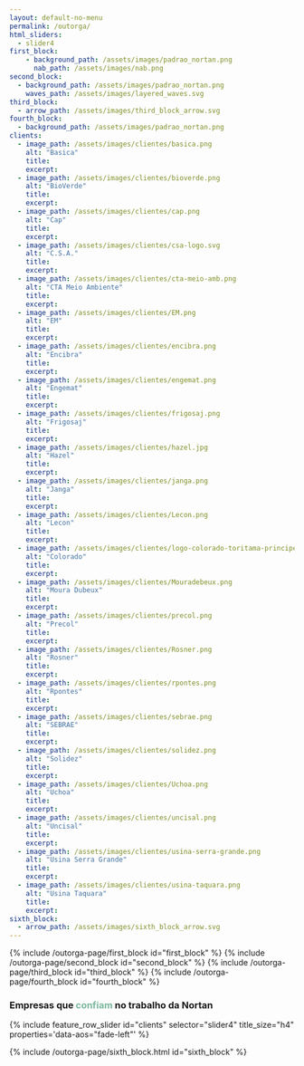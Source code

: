 ```yaml
---
layout: default-no-menu
permalink: /outorga/
html_sliders:
  - slider4
first_block:
    - background_path: /assets/images/padrao_nortan.png
      nab_path: /assets/images/nab.png
second_block:
  - background_path: /assets/images/padrao_nortan.png
    waves_path: /assets/images/layered_waves.svg
third_block:
  - arrow_path: /assets/images/third_block_arrow.svg
fourth_block:
  - background_path: /assets/images/padrao_nortan.png
clients:
  - image_path: /assets/images/clientes/basica.png
    alt: "Basica"
    title:
    excerpt:
  - image_path: /assets/images/clientes/bioverde.png
    alt: "BioVerde"
    title:
    excerpt:
  - image_path: /assets/images/clientes/cap.png
    alt: "Cap"
    title:
    excerpt:
  - image_path: /assets/images/clientes/csa-logo.svg
    alt: "C.S.A."
    title:
    excerpt:
  - image_path: /assets/images/clientes/cta-meio-amb.png
    alt: "CTA Meio Ambiente"
    title:
    excerpt:
  - image_path: /assets/images/clientes/EM.png
    alt: "EM"
    title:
    excerpt:
  - image_path: /assets/images/clientes/encibra.png
    alt: "Encibra"
    title:
    excerpt:
  - image_path: /assets/images/clientes/engemat.png
    alt: "Engemat"
    title:
    excerpt:
  - image_path: /assets/images/clientes/frigosaj.png
    alt: "Frigosaj"
    title:
    excerpt:
  - image_path: /assets/images/clientes/hazel.jpg
    alt: "Hazel"
    title:
    excerpt:
  - image_path: /assets/images/clientes/janga.png
    alt: "Janga"
    title:
    excerpt:
  - image_path: /assets/images/clientes/Lecon.png
    alt: "Lecon"
    title:
    excerpt:
  - image_path: /assets/images/clientes/logo-colorado-toritama-principe.png
    alt: "Colorado"
    title:
    excerpt:
  - image_path: /assets/images/clientes/Mouradebeux.png
    alt: "Moura Dubeux"
    title:
    excerpt:
  - image_path: /assets/images/clientes/precol.png
    alt: "Precol"
    title:
    excerpt:
  - image_path: /assets/images/clientes/Rosner.png
    alt: "Rosner"
    title:
    excerpt:
  - image_path: /assets/images/clientes/rpontes.png
    alt: "Rpontes"
    title:
    excerpt:
  - image_path: /assets/images/clientes/sebrae.png
    alt: "SEBRAE"
    title:
    excerpt:
  - image_path: /assets/images/clientes/solidez.png
    alt: "Solidez"
    title:
    excerpt:
  - image_path: /assets/images/clientes/Uchoa.png
    alt: "Uchoa"
    title:
    excerpt:
  - image_path: /assets/images/clientes/uncisal.png
    alt: "Uncisal"
    title:
    excerpt:
  - image_path: /assets/images/clientes/usina-serra-grande.png
    alt: "Usina Serra Grande"
    title:
    excerpt:
  - image_path: /assets/images/clientes/usina-taquara.png
    alt: "Usina Taquara"
    title:
    excerpt:
sixth_block:
  - arrow_path: /assets/images/sixth_block_arrow.svg
---
```


{% include /outorga-page/first_block id="first_block" %}
{% include /outorga-page/second_block id="second_block" %}
{% include /outorga-page/third_block id="third_block" %}
{% include /outorga-page/fourth_block id="fourth_block" %}

<h3 class="slider_title">Empresas que <span style="color:#7AB99D">confiam</span> no trabalho da <b>Nortan</b></h3>
{% include feature_row_slider id="clients" selector="slider4" title_size="h4" properties='data-aos="fade-left"' %}

{% include /outorga-page/sixth_block.html id="sixth_block" %}